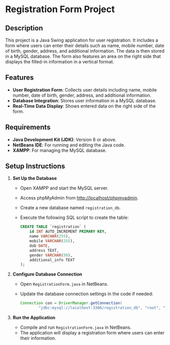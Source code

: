 # Registration Form Project

## Description

This project is a Java Swing application for user registration. It includes a form where users can enter their details such as name, mobile number, date of birth, gender, address, and additional information. The data is then stored in a MySQL database. The form also features an area on the right side that displays the filled-in information in a vertical format.

## Features

- **User Registration Form**: Collects user details including name, mobile number, date of birth, gender, address, and additional information.
- **Database Integration**: Stores user information in a MySQL database.
- **Real-Time Data Display**: Shows entered data on the right side of the form.

## Requirements

- **Java Development Kit (JDK)**: Version 8 or above.
- **NetBeans IDE**: For running and editing the Java code.
- **XAMPP**: For managing the MySQL database.

## Setup Instructions

1. **Set Up the Database**

   - Open XAMPP and start the MySQL server.
   - Access phpMyAdmin from [http://localhost/phpmyadmin](http://localhost/phpmyadmin).
   - Create a new database named `registration_db`.
   - Execute the following SQL script to create the table:

     ```sql
     CREATE TABLE `registration` (
         id INT AUTO_INCREMENT PRIMARY KEY,
         name VARCHAR(255),
         mobile VARCHAR(255),
         dob DATE,
         address TEXT,
         gender VARCHAR(50),
         additional_info TEXT
     );
     ```

2. **Configure Database Connection**

   - Open `RegistrationForm.java` in NetBeans.
   - Update the database connection settings in the code if needed:

     ```java
     Connection con = DriverManager.getConnection(
             "jdbc:mysql://localhost:3306/registration_db", "root", "");
     ```

3. **Run the Application**

   - Compile and run `RegistrationForm.java` in NetBeans.
   - The application will display a registration form where users can enter their information.
